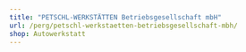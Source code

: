 ```yaml
---
title: "PETSCHL-WERKSTÄTTEN Betriebsgesellschaft mbH"
url: /perg/petschl-werkstaetten-betriebsgesellschaft-mbh/
shop: Autowerkstatt
---
```

